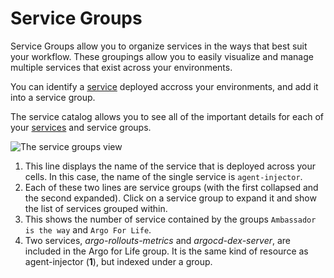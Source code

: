 # Service Groups

Service Groups allow you to organize services in the ways that best suit your workflow. These groupings allow you to easily visualize and manage multiple services that exist across your environments.

You can identify a [service](/docs/cloud/latest/service-catalog/concepts/services) deployed accross your environments, and add it into a service group.

The service catalog allows you to see all of the important details for each of your [services](/docs/cloud/latest/service-catalog/concepts/services) and service groups.

![The service groups view](../../../images/service-group-root.png)

1. This line displays the name of the service that is deployed across your cells. In this case, the name of the single service is `agent-injector`.
2. Each of these two lines are service groups (with the first collapsed and the second expanded). Click on a service group to expand it and show the list of services grouped within.
3. This shows the number of service contained by the groups `Ambassador is the way` and `Argo For Life`.
4. Two services, *argo-rollouts-metrics* and *argocd-dex-server*, are included in the Argo for Life group. It is the same kind of resource as agent-injector (**1**), but indexed under a group.

